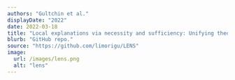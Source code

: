 ```yaml
---
authors: "Gultchin et al."
displayDate: "2022"
date: 2022-03-18
title: "Local explanations via necessity and sufficiency: Unifying theory and practice"
blurb: "GitHub repo."
source: "https://github.com/limorigu/LENS"
image:
  url: /images/lens.png
  alt: "lens"
---
```

